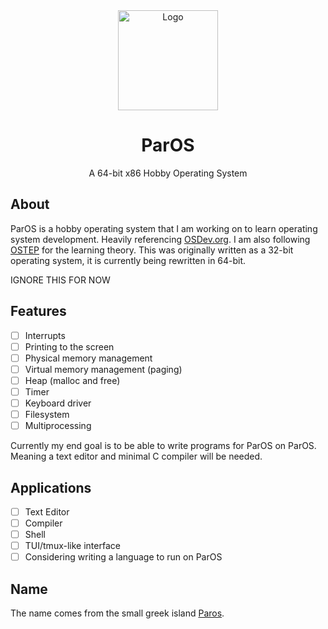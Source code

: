 <!-- PROJECT LOGO -->
<div align="center">
  <a href="https://github.com/ColexDev/ParOS">
    <img src="https://coleroberts.dev/marble.jpg" alt="Logo" width="160" height="160">
  </a>

  <h1 align="center">ParOS</h1>

  <p align="center">
    A 64-bit x86 Hobby Operating System
  </p>
</div>

## About
ParOS is a hobby operating system that I am working on to learn operating system development. Heavily referencing [OSDev.org](https://wiki.osdev.org/). I am also following [OSTEP](https://pages.cs.wisc.edu/~remzi/OSTEP/) for the learning theory. This was originally written as a 32-bit operating system, it is currently being rewritten in 64-bit.

IGNORE THIS FOR NOW
## Features
- [ ] Interrupts
- [ ] Printing to the screen
- [ ] Physical memory management
- [ ] Virtual memory management (paging)
- [ ] Heap (malloc and free)
- [ ] Timer
- [ ] Keyboard driver
- [ ] Filesystem
- [ ] Multiprocessing

Currently my end goal is to be able to write programs for ParOS on ParOS. Meaning a text editor and minimal C compiler will be needed.
## Applications
- [ ] Text Editor
- [ ] Compiler
- [ ] Shell
- [ ] TUI/tmux-like interface
- [ ] Considering writing a language to run on ParOS

## Name
The name comes from the small greek island [Paros](https://en.wikipedia.org/wiki/Paros).
